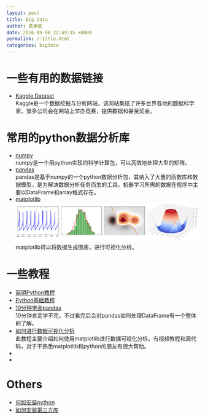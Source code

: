 ```yaml
---
layout: post
title: Big Data
author: 黄承威
date: 2016-09-08 22:49:35 +0800
permalink: /:title.html
categories: bigdata
---
```


# 一些有用的数据链接

* [Kaggle Dataset](https://www.kaggle.com/datasets)  
Kaggle是一个数据挖掘与分析网站，该网站集结了许多世界各地的数据科学家，很多公司会在网站上举办竞赛，提供数据和甚至奖金。

# 常用的python数据分析库

* [numpy](http://www.numpy.org/)  
numpy是一个用python实现的科学计算包，可以高效地处理大型的矩阵。
* [pandas](http://pandas.pydata.org/)  
pandas是基于numpy的一个python数据分析包，其纳入了大量的函数库和数据模型，是为解决数据分析任务而生的工具。机器学习所需的数据在程序中主要以DataFrame和array格式存在。
* [matplotlib](http://matplotlib.org/)  
![](/images/ml/matplotlib.jpg)  
matplotlib可以将数据生成图表，进行可视化分析。

# 一些教程
* [简明Python教程](http://old.sebug.net/paper/python/)  
* [Python基础教程](http://www.runoob.com/python/python-tutorial.html)  
* [10分钟学会pandas](http://pandas.pydata.org/pandas-docs/stable/10min.html)  
10分钟肯定学不完，不过看完后会对pandas如何处理DataFrame有一个整体的了解。
* [如何进行数据可视化分析](https://pythonprogramming.net/matplotlib-intro-tutorial/)  
此教程主要介绍如何使用matplotlib进行数据可视化分析。有视频教程和源代码，对于不熟悉matplotlib和python的朋友有很大帮助。  
* []()  
* []()  

# Others
* [何如安装python](http://www.liaoxuefeng.com/wiki/0014316089557264a6b348958f449949df42a6d3a2e542c000/0014316090478912dab2a3a9e8f4ed49d28854b292f85bb000)  
* [如何安装第三方库](http://www.liaoxuefeng.com/wiki/0014316089557264a6b348958f449949df42a6d3a2e542c000/00143186362353505516c5d4e38456fb225c18cc5b54ffb000)  

